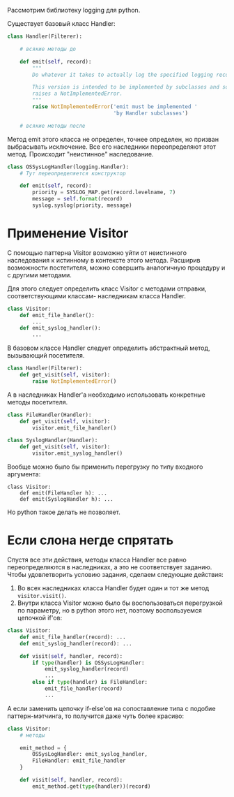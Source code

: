 Рассмотрим библиотеку logging для python.

Существует базовый класс Handler:

``` python
class Handler(Filterer):

    # всякие методы до

    def emit(self, record):
        """
        Do whatever it takes to actually log the specified logging record.

        This version is intended to be implemented by subclasses and so
        raises a NotImplementedError.
        """
        raise NotImplementedError('emit must be implemented '
                                  'by Handler subclasses')

    # всякие методы после

```


Метод emit этого класса не определен, точнее определен, но призван выбрасывать исключение. Все его наследники переопределяют этот метод. Происходит "неистинное" наследование.


``` python
class OSSysLogHandler(logging.Handler):
    # Тут переопределяется конструктор

    def emit(self, record):
        priority = SYSLOG_MAP.get(record.levelname, 7)
        message = self.format(record)
        syslog.syslog(priority, message)
```

# Применение Visitor

С помощью паттерна Visitor возможно уйти от неистинного наследования к истинному в контексте этого метода. Расширив возможности постетителя, можно совершить аналогичную процедуру и с другими методами.

Для этого следует определить класс Visitor с методами отправки, соответствующими классам- наследникам класса Handler.

``` python
class Visitor:
    def emit_file_handler():
        ...
    def emit_syslog_handler():
        ...
```

В базовом классе Handler следует определить абстрактный метод, вызывающий посетителя.

``` python
class Handler(Filterer):
    def get_visit(self, visitor):
        raise NotImplementedError()
```

А в наследниках Handler'а необходимо использовать конкретные методы посетителя.

``` python
class FileHandler(Handler):
    def get_visit(self, visitor):
        visitor.emit_file_handler()

class SyslogHandler(Handler):
    def get_visit(self, visitor):
        visitor.emit_syslog_handler()
```

Вообще можно было бы применить перегрузку по типу входного аргумента:

```
class Visitor:
    def emit(FileHandler h): ...
    def emit(SyslogHandler h): ...
```

Но python такое делать не позволяет.

# Если слона негде спрятать

Спустя все эти действия, методы класса Handler все равно переопределяются в наследниках, а это не соответствует заданию. Чтобы удовлетворить условию задания, сделаем следующие действия:

1) Во всех наследниках класса Handler будет один и тот же метод `visitor.visit()`.
2) Внутри класса Visitor можно было бы воспользоваться перегрузкой по параметру, но в python этого нет, поэтому воспользуемся цепочкой if'ов:

``` python
class Visitor:
    def emit_file_handler(record): ...
    def emit_syslog_handler(record): ...

    def visit(self, handler, record):
        if type(handler) is OSSysLogHandler:
            emit_syslog_handler(record)
            ...
        else if type(handler) is FileHandler:
            emit_file_handler(record)
            ...
```

А если заменить цепочку if-else'ов на сопоставление типа с подобие паттерн-мэтчинга, то получится даже чуть более красиво:

``` python
class Visitor:
    # методы

    emit_method = {
        OSSysLogHandler: emit_syslog_handler,
        FileHandler: emit_file_handler
    }

    def visit(self, handler, record):
        emit_method.get(type(handler))(record)

```

